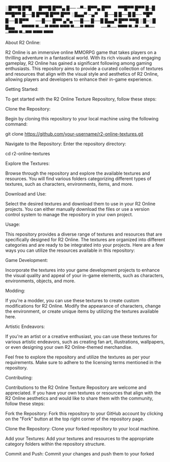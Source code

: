 ░█▀▀█ █▀█ 　 █▀▀█ █▀▀▄ █── ─▀─ █▀▀▄ █▀▀ 　 ▀▀█▀▀ █▀▀ █─█ ▀▀█▀▀ █──█ █▀▀█ █▀▀ █▀▀ 
░█▄▄▀ ─▄▀ 　 █──█ █──█ █── ▀█▀ █──█ █▀▀ 　 ──█── █▀▀ ▄▀▄ ──█── █──█ █▄▄▀ █▀▀ ▀▀█ 
░█─░█ █▄▄ 　 ▀▀▀▀ ▀──▀ ▀▀▀ ▀▀▀ ▀──▀ ▀▀▀ 　 ──▀── ▀▀▀ ▀─▀ ──▀── ─▀▀▀ ▀─▀▀ ▀▀▀ ▀▀▀

About R2 Online:

R2 Online is an immersive online MMORPG game that takes players on a thrilling adventure in a fantastical world. With its rich visuals and engaging gameplay, R2 Online has gained a significant following among gaming enthusiasts. This repository aims to provide a curated collection of textures and resources that align with the visual style and aesthetics of R2 Online, allowing players and developers to enhance their in-game experience.

Getting Started:

To get started with the R2 Online Texture Repository, follow these steps:

Clone the Repository: 

Begin by cloning this repository to your local machine using the following command:


git clone https://github.com/your-username/r2-online-textures.git


Navigate to the Repository: Enter the repository directory:


cd r2-online-textures


Explore the Textures: 

Browse through the repository and explore the available textures and resources. You will find various folders categorizing different types of textures, such as characters, environments, items, and more.

Download and Use: 

Select the desired textures and download them to use in your R2 Online projects. You can either manually download the files or use a version control system to manage the repository in your own project.

Usage:


This repository provides a diverse range of textures and resources that are specifically designed for R2 Online. The textures are organized into different categories and are ready to be integrated into your projects. Here are a few ways you can utilize the resources available in this repository:

Game Development: 

Incorporate the textures into your game development projects to enhance the visual quality and appeal of your in-game elements, such as characters, environments, objects, and more.

Modding: 

If you're a modder, you can use these textures to create custom modifications for R2 Online. Modify the appearance of characters, change the environment, or create unique items by utilizing the textures available here.

Artistic Endeavors: 

If you're an artist or a creative enthusiast, you can use these textures for various artistic endeavors, such as creating fan art, illustrations, wallpapers, or even designing your own R2 Online-themed merchandise.



Feel free to explore the repository and utilize the textures as per your requirements. Make sure to adhere to the licensing terms mentioned in the repository.


Contributing:

Contributions to the R2 Online Texture Repository are welcome and appreciated. If you have your own textures or resources that align with the R2 Online aesthetics and would like to share them with the community, follow these steps:

Fork the Repository: Fork this repository to your GitHub account by clicking on the "Fork" button at the top right corner of the repository page.

Clone the Repository: Clone your forked repository to your local machine.

Add your Textures: Add your textures and resources to the appropriate category folders within the repository structure.

Commit and Push: Commit your changes and push them to your forked
